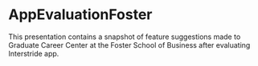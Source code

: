 # AppEvaluationFoster
This presentation contains a snapshot of feature suggestions made to Graduate Career Center at the Foster School of Business after evaluating Interstride app.
